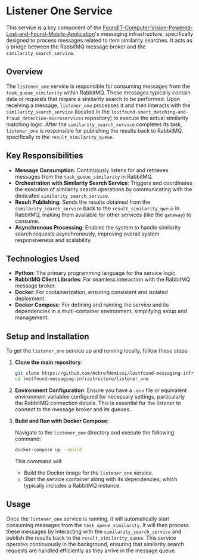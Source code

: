# Listener One Service

This service is a key component of the [FoundIT-Computer-Vision-Powered-Lost-and-Found-Mobile-Application](https://github.com/AchrefHemissi/FoundIT-Computer-Vision-Powered-Lost-and-Found-Mobile-Application)'s messaging infrastructure, specifically designed to process messages related to item similarity searches. It acts as a bridge between the RabbitMQ message broker and the `similarity_search_service`.

## Overview

The `listener_one` service is responsible for consuming messages from the `task_queue_similarity` within RabbitMQ. These messages typically contain data or requests that require a similarity search to be performed. Upon receiving a message, `listener_one` processes it and then interacts with the `similarity_search_service` (located in the `lostfound-smart_matching-and-fraud_detection-microservices` repository) to execute the actual similarity matching logic. After the `similarity_search_service` completes its task, `listener_one` is responsible for publishing the results back to RabbitMQ, specifically to the `result_similarity_queue`.

## Key Responsibilities

*   **Message Consumption**: Continuously listens for and retrieves messages from the `task_queue_similarity` in RabbitMQ.
*   **Orchestration with Similarity Search Service**: Triggers and coordinates the execution of similarity search operations by communicating with the dedicated `similarity_search_service`.
*   **Result Publishing**: Sends the results obtained from the `similarity_search_service` back to the `result_similarity_queue` in RabbitMQ, making them available for other services (like the `gateway`) to consume.
*   **Asynchronous Processing**: Enables the system to handle similarity search requests asynchronously, improving overall system responsiveness and scalability.

## Technologies Used

*   **Python**: The primary programming language for the service logic.
*   **RabbitMQ Client Libraries**: For seamless interaction with the RabbitMQ message broker.
*   **Docker**: For containerization, ensuring consistent and isolated deployment.
*   **Docker Compose**: For defining and running the service and its dependencies in a multi-container environment, simplifying setup and management.

## Setup and Installation

To get the `listener_one` service up and running locally, follow these steps:

1.  **Clone the main repository**:

    ```bash
    git clone https://github.com/AchrefHemissi/lostfound-messaging-infrastructure.git
    cd lostfound-messaging-infrastructure/listener_one
    ```

2.  **Environment Configuration**: Ensure you have a `.env` file or equivalent environment variables configured for necessary settings, particularly the RabbitMQ connection details. This is essential for the listener to connect to the message broker and its queues.

3.  **Build and Run with Docker Compose**:

    Navigate to the `listener_one` directory and execute the following command:

    ```bash
    docker-compose up --build
    ```

    This command will:
    *   Build the Docker image for the `listener_one` service.
    *   Start the service container along with its dependencies, which typically includes a RabbitMQ instance.

## Usage

Once the `listener_one` service is running, it will automatically start consuming messages from the `task_queue_similarity`. It will then process these messages by interacting with the `similarity_search_service` and publish the results back to the `result_similarity_queue`. This service operates continuously in the background, ensuring that similarity search requests are handled efficiently as they arrive in the message queue.



